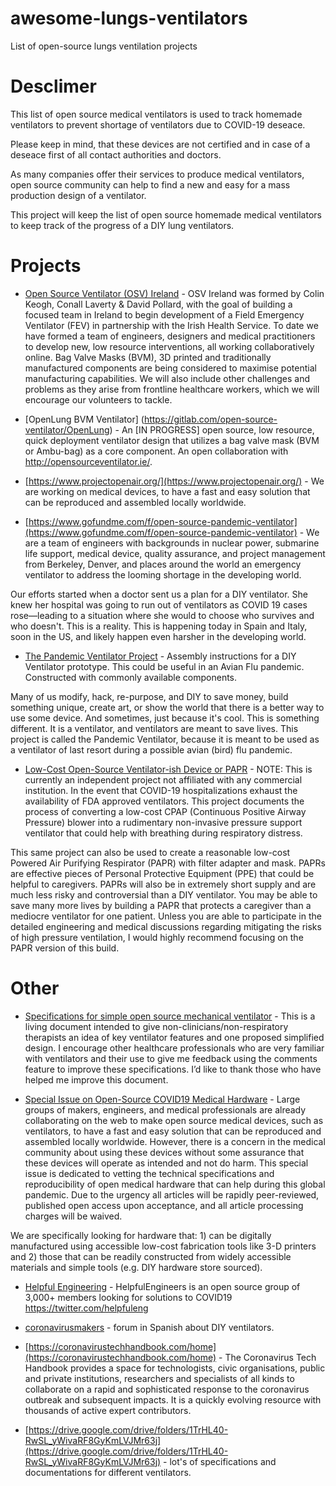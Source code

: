 # awesome-lungs-ventilators
List of open-source lungs ventilation projects 


# Desclimer
This list of open source medical ventilators is used to track homemade ventilators to prevent shortage of ventilators due to COVID-19 deseace. 

Please keep in mind, that these devices are not certified and in case of a deseace first of all contact authorities and doctors.

As many companies offer their services to produce medical ventilators, open source community can help to find a new and easy for a mass production design of a ventilator.

This project will keep the list of open source homemade medical ventilators to keep track of the progress of a DIY lung ventilators.

# Projects

- [Open Source Ventilator (OSV) Ireland](https://opensourceventilator.ie/) - OSV Ireland was formed by Colin Keogh, Conall Laverty & David Pollard, with the goal of building a focused team in Ireland to begin development of a Field Emergency Ventilator (FEV) in partnership with the Irish Health Service. To date we have formed a team of engineers, designers and medical practitioners to develop new, low resource interventions, all working collaboratively online. Bag Valve Masks (BVM), 3D printed and traditionally manufactured components are being considered to maximise potential manufacturing capabilities. We will also include other challenges and problems as they arise from frontline healthcare workers, which we will encourage our volunteers to tackle.

- [OpenLung BVM Ventilator] (https://gitlab.com/open-source-ventilator/OpenLung) - An [IN PROGRESS] open source, low resource, quick deployment ventilator design that utilizes a bag valve mask (BVM or Ambu-bag) as a core component. An open collaboration with http://opensourceventilator.ie/.

- [https://www.projectopenair.org/](https://www.projectopenair.org/) - We are working on medical devices, to have a fast and easy solution that can be reproduced and assembled locally worldwide. 

- [https://www.gofundme.com/f/open-source-pandemic-ventilator](https://www.gofundme.com/f/open-source-pandemic-ventilator) - We are a team of engineers with backgrounds in nuclear power, submarine life support, medical device, quality assurance, and project management from Berkeley, Denver, and places around the world an emergency ventilator to address the looming shortage in the developing world.

Our efforts started when a doctor sent us a plan for a DIY ventilator. She knew her hospital was going to run out of ventilators as COVID 19 cases rose—leading to a situation where she would to choose who survives and who doesn't. This is a reality. This is happening today in Spain and Italy, soon in the US, and likely happen even harsher in the developing world.

- [The Pandemic Ventilator Project](https://www.instructables.com/id/The-Pandemic-Ventilator/) - Assembly instructions for a DIY Ventilator prototype.
This could be useful in an Avian Flu pandemic.
Constructed with commonly available components.

Many of us modify, hack, re-purpose, and DIY to save money, build something unique, create art, or show the world that there is a better way to use some device. And sometimes, just because it's cool. This is something different. It is a ventilator, and ventilators are meant to save lives. This project is called the Pandemic Ventilator, because it is meant to be used as a ventilator of last resort during a possible avian (bird) flu pandemic.

- [Low-Cost Open-Source Ventilator-ish Device or PAPR](https://github.com/jcl5m1/ventilator) - NOTE: This is currently an independent project not affiliated with any commercial institution.
In the event that COVID-19 hospitalizations exhaust the availability of FDA approved ventilators. This project documents the process of converting a low-cost CPAP (Continuous Positive Airway Pressure) blower into a rudimentary non-invasive pressure support ventilator that could help with breathing during respiratory distress.

This same project can also be used to create a reasonable low-cost Powered Air Purifying Respirator (PAPR) with filter adapter and mask. PAPRs are effective pieces of Personal Protective Equipment (PPE) that could be helpful to caregivers. PAPRs will also be in extremely short supply and are much less risky and controversial than a DIY ventilator. You may be able to save many more lives by building a PAPR that protects a caregiver than a mediocre ventilator for one patient. Unless you are able to participate in the detailed engineering and medical discussions regarding mitigating the risks of high pressure ventilation, I would highly recommend focusing on the PAPR version of this build. 


# Other
- [Specifications for simple open source mechanical ventilator](https://docs.google.com/document/d/1FNPwrQjB1qW1330s5-S_-VB0vDHajMWKieJRjINCNeE/preview) - This is a living document intended to give non-clinicians/non-respiratory therapists an idea of key ventilator features and one proposed simplified design. I encourage other healthcare professionals who are very familiar with ventilators and their use to give me feedback using the comments feature to improve these specifications.
I’d like to thank those who have helped me improve this document.

- [Special Issue on Open-Source COVID19 Medical Hardware](https://www.journals.elsevier.com/hardwarex/call-for-papers/special-issue-on-open-source-covid19-medical-hardware) - Large groups of makers, engineers, and medical professionals are already collaborating on the web to make open source medical devices, such as ventilators, to have a fast and easy solution that can be reproduced and assembled locally worldwide. However, there is a concern in the medical community about using these devices without some assurance that these devices will operate as intended and not do harm. This special issue is dedicated to vetting the technical specifications and reproducibility of open medical hardware that can help during this global pandemic. Due to the urgency all articles will be rapidly peer-reviewed, published open access upon acceptance, and all article processing charges will be waived.
  
We are specifically looking for hardware that: 1) can be digitally manufactured using accessible low-cost fabrication tools like 3-D printers and 2) those that can be readily constructed from widely accessible materials and simple tools (e.g. DIY hardware store sourced).

- [Helpful Engineering](https://app.jogl.io/project/121#about) - HelpfulEngineers is an open source group of 3,000+ members looking for solutions to COVID19 https://twitter.com/helpfuleng
- [coronavirusmakers](https://www.coronavirusmakers.org/index.php/es/) - forum in Spanish about DIY ventilators.

- [https://coronavirustechhandbook.com/home](https://coronavirustechhandbook.com/home) - The Coronavirus Tech Handbook provides a space for technologists, civic organisations, public and private institutions, researchers and specialists of all kinds to collaborate on a rapid and sophisticated response to the coronavirus outbreak and subsequent impacts. It is a quickly evolving resource with thousands of active expert contributors. 
- [https://drive.google.com/drive/folders/1TrHL40-RwSL_yWivaRF8GyKmLVJMr63j](https://drive.google.com/drive/folders/1TrHL40-RwSL_yWivaRF8GyKmLVJMr63j) - lot's of specifications and documentations for different ventilators.